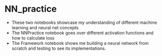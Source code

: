 # NN_practice

- These two notebooks showcase my understanding of different machine learning and neural net concepts
- The NNPractice notebook goes over different activation functions and how to calculate loss
- The Framework notebook shows me building a neural network from scratch and testing to see its implementations.
